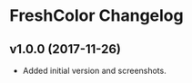 FreshColor Changelog
====================

v1.0.0 (2017-11-26)
-------------------

- Added initial version and screenshots.